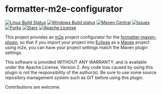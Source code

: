 # formatter-m2e-configurator

[![Linux Build Status](https://travis-ci.org/revelc/formatter-m2e-configurator.svg)](https://travis-ci.org/revelc/formatter-m2e-configurator)
[![Windows Build status](https://ci.appveyor.com/api/projects/status/j3cd0dwqlyu0iv2y?svg=true)](https://ci.appveyor.com/project/velo/formatter-m2e-configurator)
[![Maven Central](https://maven-badges.herokuapp.com/maven-central/net.revelc.code.formatter/net.revelc.code.formatter.site/badge.svg)](https://maven-badges.herokuapp.com/maven-central/net.revelc.code.formatter/net.revelc.code.formatter.site/)
[![Issues](https://img.shields.io/github/issues/revelc/formatter-m2e-configurator.svg)](https://github.com/revelc/formatter-m2e-configurator/issues)
[![Forks](https://img.shields.io/github/forks/revelc/formatter-m2e-configurator.svg)](https://github.com/revelc/formatter-m2e-configurator/network)
[![Stars](https://img.shields.io/github/stars/revelc/formatter-m2e-configurator.svg)](https://github.com/revelc/formatter-m2e-configurator/stargazers)
[![Apache License](http://img.shields.io/badge/license-ASL-blue.svg)](https://github.com/revelc/formatter-m2e-configurator/blob/main/LICENSE)

This project provides an [m2e] project configurator for the
[formatter-maven-plugin], so that if you import your project into [Eclipse] as
a [Maven] project using m2e, you can have your project settings match the Maven
plugin settings.

This software is provided WITHOUT ANY WARRANTY, and is available under the
Apache License, Version 2. Any code loss caused by using this plugin is not the
responsibility of the author(s). Be sure to use some source repository
management system such as GIT before using this plugin.

Contributions are welcome.

[Eclipse]: https://eclipse.org
[Maven]: https://maven.apache.org
[m2e]: https://eclipse.org/m2e
[formatter-maven-plugin]: https://github.com/revelc/formatter-maven-plugin
[related1]: http://wiki.eclipse.org/M2E_extension_development_environment
[related2]: http://wiki.eclipse.org/Submitting_M2E_marketplace_entries
[related3]: http://www.eclipse.org/forums/index.php/t/478639/0/unread/
[related4]: http://www.vogella.com/articles/EclipsePreferences/article.html
